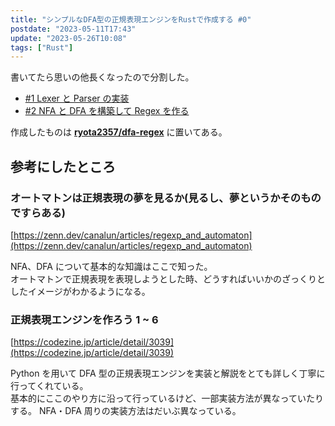 ```yaml
---
title: "シンプルなDFA型の正規表現エンジンをRustで作成する #0"
postdate: "2023-05-11T17:43"
update: "2023-05-26T10:08"
tags: ["Rust"]
---
```


書いてたら思いの他長くなったので分割した。

- [#1 Lexer と Parser の実装](../dfa-regex-with-rust-1/)
- [#2 NFA と DFA を構築して Regex を作る](../dfa-regex-with-rust-2/)

作成したものは **[ryota2357/dfa-regex](https://github.com/ryota2357/dfa-regex)** に置いてある。

## 参考にしたところ

### オートマトンは正規表現の夢を見るか(見るし、夢というかそのものですらある)

[https://zenn.dev/canalun/articles/regexp_and_automaton](https://zenn.dev/canalun/articles/regexp_and_automaton)

NFA、DFA について基本的な知識はここで知った。  
オートマトンで正規表現を表現しようとした時、どうすればいいかのざっくりとしたイメージがわかるようになる。

### 正規表現エンジンを作ろう 1 ~ 6

[https://codezine.jp/article/detail/3039](https://codezine.jp/article/detail/3039)

Python を用いて DFA 型の正規表現エンジンを実装と解説をとても詳しく丁寧に行ってくれている。  
基本的にここのやり方に沿って行っているけど、一部実装方法が異なっていたりする。
NFA・DFA 周りの実装方法はだいぶ異なっている。
